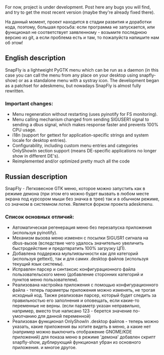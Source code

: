 For now, project is under development. Post here any bugs you will find, and try to get the most recent version (maybe they're already fixed there).

На данный момент, проект находится в стадии развития и доработки кода, поэтому, большая просьба: если программа не запускается, или функционал не соответствует заявленному - возьмите последнюю версию из git, а если проблема есть и там, то пожалуйста напишите нам об этом!

## English description

SnapFly is a lightweight PyGTK menu which can be run as a daemon (in this case you can call the menu from any place on your desktop using snapfly-show) or as a standalone menu with a systray icon. The development began as a patchset for adeskmenu, but nowadays SnapFly is almost fully rewritten.

### Important changes:

* Menu regeneration without restarting (uses pyinotify for FS monitoring).
* Menu calling mechanism changed from sending SIGUSER1 signal to sending a dbus signal, which makes response faster and prevents 100% CPU usage.
* i18n (support for gettext for application-specific strings and system locale for desktop entries).
* Configurability, including custom menu entries and categories
OnlyShowIn section support (means DE-specific applications no longer show in different DE's).
* Reimplemented and/or optimized pretty much all the code

## Russian description
SnapFly - Легковесное GTK меню, которое можно запустить как в режиме демона (при этом его можно будет вызвать в любом месте экрана под курсором мыши без значка в трее) так и в обычном режиме, со значком в системном лотке. Является форком проекта adeskmenu.

### Список основных отличий:

* Автоматическая регенерация меню без перезапуска приложения (используя pyinotify).
* Механизм вызова меню изменен с посылки SIGUSR1 сигнала на dbus-вызов (вследствие чего удалось значительно увеличить быстродействие и предотвратить 100% загрузку ЦП).
* Добавлена поддержка мультиязычности как для категорий (используя gettext), так и для самих .desktop файлов (используя текущий язык системы).
* Исправлен парсер и синтаксис конфигурационного файла пользовательского меню (добавление сторонних категорий и пунктов меню пользователем).
* Реализована настройка приложения с помощью конфигурационного файла - теперь параметры приложения можно изменять, не трогая исходный код. Также реализован парсер, который будет следить за правильностью его заполнения и оповещать, если какие-то переменные не верны. (если параметр указан неправильно, например, вместо true написано 123 - берется значение по-умолчанию для данной переменной)
* Реализован функционал OnlyShowIn .desktop файлов - теперь можно указать, какие приложения вы хотите видеть в меню, а какие нет (например можно выключить отображение GNOME/KDE приложений)
для показа меню в режиме 'демона' добавлен скрипт snapfly-show, дублирующий функционал убран из основного приложения.
и многое другое.


